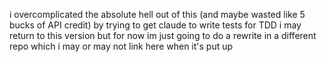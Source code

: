 i overcomplicated the absolute hell out of this (and maybe wasted like 5 bucks of API credit) by trying to get claude to write tests for TDD
i may return to this version but for now im just going to do a rewrite in a different repo which i may or may not link here when it's put up

